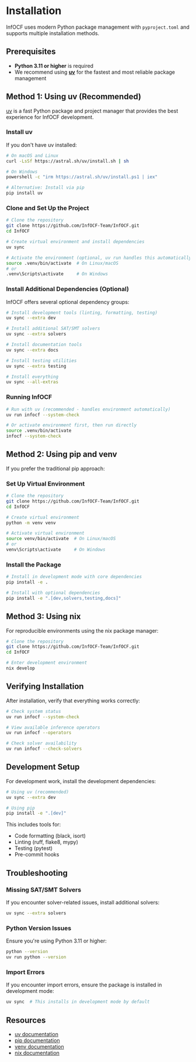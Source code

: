 # Installation

InfOCF uses modern Python package management with `pyproject.toml` and supports multiple installation methods.

## Prerequisites

- **Python 3.11 or higher** is required
- We recommend using **[uv](https://docs.astral.sh/uv/)** for the fastest and most reliable package management

## Method 1: Using uv (Recommended)

[uv](https://docs.astral.sh/uv/) is a fast Python package and project manager that provides the best experience for InfOCF development.

### Install uv

If you don't have uv installed:

```bash
# On macOS and Linux
curl -LsSf https://astral.sh/uv/install.sh | sh

# On Windows
powershell -c "irm https://astral.sh/uv/install.ps1 | iex"

# Alternative: Install via pip
pip install uv
```

### Clone and Set Up the Project

```bash
# Clone the repository
git clone https://github.com/InfOCF-Team/InfOCF.git
cd InfOCF

# Create virtual environment and install dependencies
uv sync

# Activate the environment (optional, uv run handles this automatically)
source .venv/bin/activate  # On Linux/macOS
# or
.venv\Scripts\activate     # On Windows
```

### Install Additional Dependencies (Optional)

InfOCF offers several optional dependency groups:

```bash
# Install development tools (linting, formatting, testing)
uv sync --extra dev

# Install additional SAT/SMT solvers
uv sync --extra solvers

# Install documentation tools
uv sync --extra docs

# Install testing utilities
uv sync --extra testing

# Install everything
uv sync --all-extras
```

### Running InfOCF

```bash
# Run with uv (recommended - handles environment automatically)
uv run infocf --system-check

# Or activate environment first, then run directly
source .venv/bin/activate
infocf --system-check
```

## Method 2: Using pip and venv

If you prefer the traditional pip approach:

### Set Up Virtual Environment

```bash
# Clone the repository
git clone https://github.com/InfOCF-Team/InfOCF.git
cd InfOCF

# Create virtual environment
python -m venv venv

# Activate virtual environment
source venv/bin/activate  # On Linux/macOS
# or
venv\Scripts\activate     # On Windows
```

### Install the Package

```bash
# Install in development mode with core dependencies
pip install -e .

# Install with optional dependencies
pip install -e ".[dev,solvers,testing,docs]"
```

## Method 3: Using nix

For reproducible environments using the nix package manager:

```bash
# Clone the repository
git clone https://github.com/InfOCF-Team/InfOCF.git
cd InfOCF

# Enter development environment
nix develop
```

## Verifying Installation

After installation, verify that everything works correctly:

```bash
# Check system status
uv run infocf --system-check

# View available inference operators
uv run infocf --operators

# Check solver availability
uv run infocf --check-solvers
```

## Development Setup

For development work, install the development dependencies:

```bash
# Using uv (recommended)
uv sync --extra dev

# Using pip
pip install -e ".[dev]"
```

This includes tools for:
- Code formatting (black, isort)
- Linting (ruff, flake8, mypy)
- Testing (pytest)
- Pre-commit hooks

## Troubleshooting

### Missing SAT/SMT Solvers

If you encounter solver-related issues, install additional solvers:

```bash
uv sync --extra solvers
```

### Python Version Issues

Ensure you're using Python 3.11 or higher:

```bash
python --version
uv run python --version
```

### Import Errors

If you encounter import errors, ensure the package is installed in development mode:

```bash
uv sync  # This installs in development mode by default
```

## Resources

- [uv documentation](https://docs.astral.sh/uv/)
- [pip documentation](https://pypi.org/project/pip/)
- [venv documentation](https://docs.python.org/3/library/venv.html)
- [nix documentation](https://nixos.org/learn.html)
